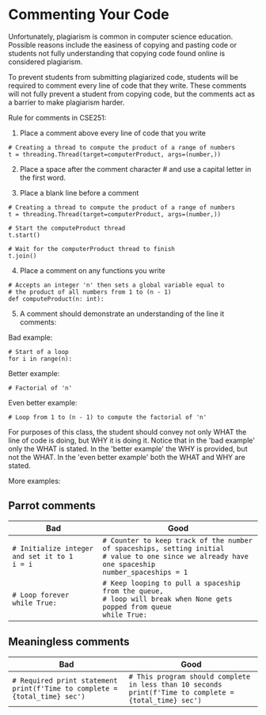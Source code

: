 # Commenting Your Code

Unfortunately, plagiarism is common in computer science education. Possible reasons include the easiness of copying and pasting code or students not fully understanding that copying code found online is considered plagiarism. 

To prevent students from submitting plagiarized code, students will be required to comment every line of code that they write. These comments will not fully prevent a student from copying code, but the comments act as a barrier to make plagiarism harder.

Rule for comments in CSE251:
1. Place a comment above every line of code that you write
```
# Creating a thread to compute the product of a range of numbers
t = threading.Thread(target=computerProduct, args=(number,))
```
2. Place a space after the comment character # and use a capital letter in the first word.

3. Place a blank line before a comment
```
# Creating a thread to compute the product of a range of numbers
t = threading.Thread(target=computerProduct, args=(number,))

# Start the computeProduct thread
t.start()

# Wait for the computerProduct thread to finish
t.join()
```
4. Place a comment on any functions you write
```
# Accepts an integer 'n' then sets a global variable equal to 
# the product of all numbers from 1 to (n - 1)
def computeProduct(n: int):
```
5. A comment should demonstrate an understanding of the line it comments:

Bad example:
```
# Start of a loop
for i in range(n):
```
Better example:
```
# Factorial of 'n'
```
Even better example:
```
# Loop from 1 to (n - 1) to compute the factorial of 'n'
```

For purposes of this class, the student should convey not only WHAT the line of code is doing, but WHY it is doing it. Notice that in the 'bad example' only the WHAT is stated. In the 'better example' the WHY is provided, but not the WHAT. In the 'even better example' both the WHAT and WHY are stated.

More examples:

## Parrot comments
Bad | Good
--- | ---
```# Initialize integer and set it to 1```<br>```i = i``` | ```# Counter to keep track of the number of spaceships, setting initial```<br>```# value to one since we already have one spaceship```<br>```number_spaceships = 1```
```# Loop forever```<br>```while True:``` | ```# Keep looping to pull a spaceship from the queue, ```<br>```# loop will break when None gets popped from queue```<br>```while True:```

## Meaningless comments
Bad | Good
--- | ---
```# Required print statement```<br>```print(f'Time to complete = {total_time} sec')``` | ```# This program should complete in less than 10 seconds```<br>```print(f'Time to complete = {total_time} sec')```
